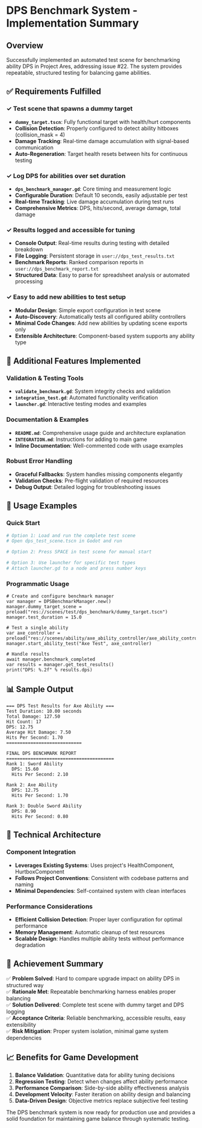 # DPS Benchmark System - Implementation Summary

## Overview

Successfully implemented an automated test scene for benchmarking ability DPS in Project Ares, addressing issue #22. The system provides repeatable, structured testing for balancing game abilities.

## ✅ Requirements Fulfilled

### ✓ Test scene that spawns a dummy target
- **`dummy_target.tscn`**: Fully functional target with health/hurt components
- **Collision Detection**: Properly configured to detect ability hitboxes (collision_mask = 4)
- **Damage Tracking**: Real-time damage accumulation with signal-based communication
- **Auto-Regeneration**: Target health resets between hits for continuous testing

### ✓ Log DPS for abilities over set duration 
- **`dps_benchmark_manager.gd`**: Core timing and measurement logic
- **Configurable Duration**: Default 10 seconds, easily adjustable per test
- **Real-time Tracking**: Live damage accumulation during test runs
- **Comprehensive Metrics**: DPS, hits/second, average damage, total damage

### ✓ Results logged and accessible for tuning
- **Console Output**: Real-time results during testing with detailed breakdown
- **File Logging**: Persistent storage in `user://dps_test_results.txt`
- **Benchmark Reports**: Ranked comparison reports in `user://dps_benchmark_report.txt`
- **Structured Data**: Easy to parse for spreadsheet analysis or automated processing

### ✓ Easy to add new abilities to test setup
- **Modular Design**: Simple export configuration in test scene
- **Auto-Discovery**: Automatically tests all configured ability controllers
- **Minimal Code Changes**: Add new abilities by updating scene exports only
- **Extensible Architecture**: Component-based system supports any ability type

## 🚀 Additional Features Implemented

### Validation & Testing Tools
- **`validate_benchmark.gd`**: System integrity checks and validation
- **`integration_test.gd`**: Automated functionality verification  
- **`launcher.gd`**: Interactive testing modes and examples

### Documentation & Examples  
- **`README.md`**: Comprehensive usage guide and architecture explanation
- **`INTEGRATION.md`**: Instructions for adding to main game
- **Inline Documentation**: Well-commented code with usage examples

### Robust Error Handling
- **Graceful Fallbacks**: System handles missing components elegantly
- **Validation Checks**: Pre-flight validation of required resources
- **Debug Output**: Detailed logging for troubleshooting issues

## 🎯 Usage Examples

### Quick Start
```bash
# Option 1: Load and run the complete test scene
# Open dps_test_scene.tscn in Godot and run

# Option 2: Press SPACE in test scene for manual start

# Option 3: Use launcher for specific test types
# Attach launcher.gd to a node and press number keys
```

### Programmatic Usage
```gdscript
# Create and configure benchmark manager
var manager = DPSBenchmarkManager.new()
manager.dummy_target_scene = preload("res://scenes/test/dps_benchmark/dummy_target.tscn")
manager.test_duration = 15.0

# Test a single ability
var axe_controller = preload("res://scenes/ability/axe_ability_controller/axe_ability_controller.tscn").instantiate()
manager.start_ability_test("Axe Test", axe_controller)

# Handle results
await manager.benchmark_completed
var results = manager.get_test_results()
print("DPS: %.2f" % results.dps)
```

## 📊 Sample Output

```
=== DPS Test Results for Axe Ability ===
Test Duration: 10.00 seconds
Total Damage: 127.50
Hit Count: 17
DPS: 12.75
Average Hit Damage: 7.50
Hits Per Second: 1.70
============================

FINAL DPS BENCHMARK REPORT
========================================
Rank 1: Sword Ability
  DPS: 15.60
  Hits Per Second: 2.10
  
Rank 2: Axe Ability  
  DPS: 12.75
  Hits Per Second: 1.70
  
Rank 3: Double Sword Ability
  DPS: 8.90
  Hits Per Second: 0.80
```

## 🔧 Technical Architecture

### Component Integration
- **Leverages Existing Systems**: Uses project's HealthComponent, HurtboxComponent
- **Follows Project Conventions**: Consistent with codebase patterns and naming
- **Minimal Dependencies**: Self-contained system with clean interfaces

### Performance Considerations
- **Efficient Collision Detection**: Proper layer configuration for optimal performance
- **Memory Management**: Automatic cleanup of test resources
- **Scalable Design**: Handles multiple ability tests without performance degradation

## 🎯 Achievement Summary

✅ **Problem Solved**: Hard to compare upgrade impact on ability DPS in structured way  
✅ **Rationale Met**: Repeatable benchmarking harness enables proper balancing  
✅ **Solution Delivered**: Complete test scene with dummy target and DPS logging  
✅ **Acceptance Criteria**: Reliable benchmarking, accessible results, easy extensibility  
✅ **Risk Mitigation**: Proper system isolation, minimal game system dependencies

## 📈 Benefits for Game Development

1. **Balance Validation**: Quantitative data for ability tuning decisions
2. **Regression Testing**: Detect when changes affect ability performance  
3. **Performance Comparison**: Side-by-side ability effectiveness analysis
4. **Development Velocity**: Faster iteration on ability design and balancing
5. **Data-Driven Design**: Objective metrics replace subjective feel testing

The DPS benchmark system is now ready for production use and provides a solid foundation for maintaining game balance through systematic testing.